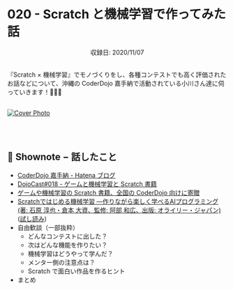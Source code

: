 # 020 - Scratch と機械学習で作ってみた話
<div style="text-align: center;">収録日: 2020/11/07</div><br>

『Scratch × 機械学習』でモノづくりをし、各種コンテストでも高く評価されたお話などについて、沖縄の CoderDojo 嘉手納で活動されている小川さん達に伺っていきます！🎤👥✨

<div style="margin: 30px auto;"><a href="https://www.youtube.com/watch?v=fpjOOpklcTo"><img src="/podcasts/20.jpg" alt="Cover Photo"></a></div>

<br>

## 📝 Shownote − 話したこと

- [CoderDojo 嘉手納 - Hatena ブログ](http://coderdojokadena.hatenablog.jp/)
- [DojoCast#018 - ゲームと機械学習と Scratch 書籍](https://coderdojo.jp/podcasts/18)
- [ゲームや機械学習の Scratch 書籍、全国の CoderDojo 向けに寄贈](https://news.coderdojo.jp/2020/07/19/scratch-books-for-coderdojo/)
- [Scratchではじめる機械学習 ―作りながら楽しく学べるAIプログラミング (著: 石原 淳也・倉本 大資、監修: 阿部 和広、出版: オライリー・ジャパン)](https://www.amazon.co.jp/dp/4873119189/) ([試し読み](https://makezine.jp/blog/2020/06/ml2scratch.html))
- 自由歓談（一部抜粋）
  - どんなコンテストに出した？
  - 次はどんな機能を作りたい？
  - 機械学習はどうやって学んだ？
  - メンター側の注意点は？
  - Scratch で面白い作品を作るヒント
- まとめ

